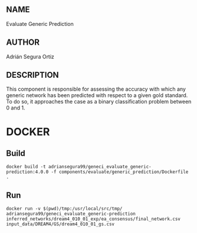 ## NAME

Evaluate Generic Prediction

## AUTHOR

Adrián Segura Ortiz

## DESCRIPTION

This component is responsible for assessing the accuracy with which any generic network has been predicted with respect to a given gold standard. To do so, it approaches the case as a binary classification problem between 0 and 1.

# DOCKER

## Build

```
docker build -t adriansegura99/geneci_evaluate_generic-prediction:4.0.0 -f components/evaluate/generic_prediction/Dockerfile .
```

## Run

```
docker run -v $(pwd)/tmp:/usr/local/src/tmp/ adriansegura99/geneci_evaluate_generic-prediction inferred_networks/dream4_010_01_exp/ea_consensus/final_network.csv input_data/DREAM4/GS/dream4_010_01_gs.csv
```
